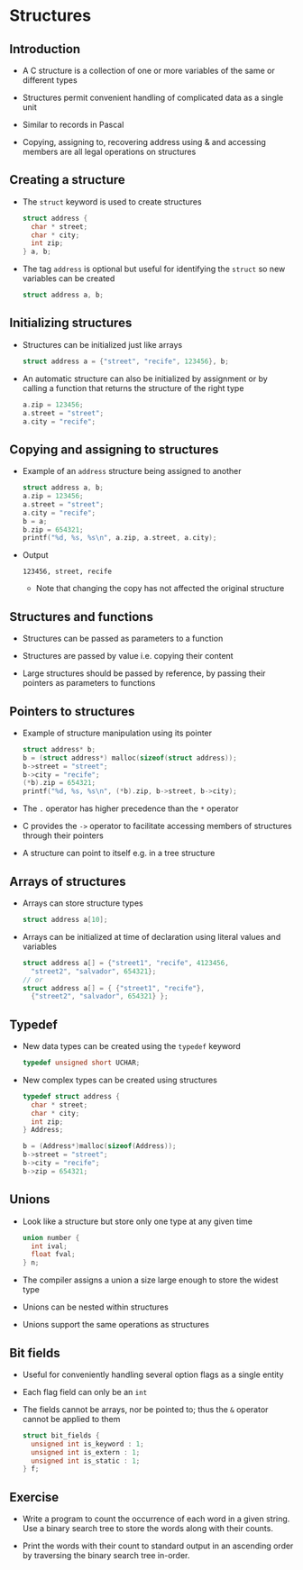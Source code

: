 # Structures

## Introduction

- A C structure is a collection of one or more variables of the same or different types

- Structures permit convenient handling of complicated data as a single unit

- Similar to records in Pascal

- Copying, assigning to, recovering address using & and accessing members are all legal operations on structures

## Creating a structure

- The `struct` keyword is used to create structures

  ```c
  struct address {
    char * street;
    char * city;
    int zip;
  } a, b;
  ```

- The tag `address` is optional but useful for identifying the `struct` so new variables can be created

  ```c
  struct address a, b;
  ```

## Initializing structures

- Structures can be initialized just like arrays

  ```c
  struct address a = {"street", "recife", 123456}, b;
  ```

- An automatic structure can also be initialized by assignment or by calling a function that returns the structure of the right type

  ```c
  a.zip = 123456;
  a.street = "street";
  a.city = "recife";
  ```

## Copying and assigning to structures

- Example of an `address` structure being assigned to another

  ```c
  struct address a, b;
  a.zip = 123456;
  a.street = "street";
  a.city = "recife";
  b = a;
  b.zip = 654321;
  printf("%d, %s, %s\n", a.zip, a.street, a.city);
  ```

- Output

  ```text
  123456, street, recife
  ```

  - Note that changing the copy has not affected the original structure

## Structures and functions

- Structures can be passed as parameters to a function

- Structures are passed by value i.e. copying their content

- Large structures should be passed by reference, by passing their pointers as parameters to functions

## Pointers to structures

- Example of structure manipulation using its pointer

  ```c
  struct address* b;
  b = (struct address*) malloc(sizeof(struct address));
  b->street = "street";
  b->city = "recife";
  (*b).zip = 654321;
  printf("%d, %s, %s\n", (*b).zip, b->street, b->city);
  ```

- The `.` operator has higher precedence than the `*` operator

- C provides the `->` operator to facilitate accessing members of structures through their pointers

- A structure can point to itself e.g. in a tree structure

## Arrays of structures

- Arrays can store structure types

  ```c
  struct address a[10];
  ```

- Arrays can be initialized at time of declaration using literal values and variables

  ```c
  struct address a[] = {"street1", "recife", 4123456,
    "street2", "salvador", 654321};
  // or
  struct address a[] = { {"street1", "recife"},
    {"street2", "salvador", 654321} };
    ```

## Typedef

- New data types can be created using the `typedef` keyword

  ```c
  typedef unsigned short UCHAR;
  ```

- New complex types can be created using structures

  ```c
  typedef struct address {
    char * street;
    char * city;
    int zip;
  } Address;

  b = (Address*)malloc(sizeof(Address));
  b->street = "street";
  b->city = "recife";
  b->zip = 654321;
  ```

## Unions

- Look like a structure but store only one type at any given time

  ```c
  union number {
    int ival;
    float fval;
  } n;
  ```

- The compiler assigns a union a size large enough to store the widest type

- Unions can be nested within structures

- Unions support the same operations as structures

## Bit fields

- Useful for conveniently handling several option flags as a single entity

- Each flag field can only be an `int`

- The fields cannot be arrays, nor be pointed to; thus the `&` operator cannot be applied to them

  ```c
  struct bit_fields {
    unsigned int is_keyword : 1;
    unsigned int is_extern : 1;
    unsigned int is_static : 1;
  } f;
  ```

## Exercise

- Write a program to count the occurrence of each word in a given string. Use a binary search tree to store the words along with their counts.

- Print the words with their count to standard output in an ascending order by traversing the binary search tree in-order.
